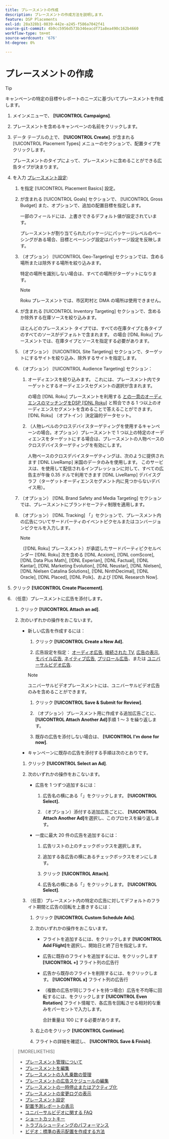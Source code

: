 ```yaml
---
title: プレースメントの作成
description: プレースメントの作成方法を説明します。
feature: DSP Placements
exl-id: 28a328b1-0839-442e-a245-f586a7042f41
source-git-commit: 4b9cc5956d573b346eacdf71a8ea490c162b4660
workflow-type: tm+mt
source-wordcount: '676'
ht-degree: 0%

---
```


# プレースメントの作成

>[!TIP]
>
>キャンペーンの特定の目標やレポートのニーズに基づいてプレースメントを作成します。

1. メインメニューで、 **[!UICONTROL Campaigns]**.

1. プレースメントを含めるキャンペーンの名前をクリックします。

1. データ テーブルの上で、 **[!UICONTROL Create]**. が含まれる [!UICONTROL Placement Types] メニューのセクションで、配置タイプをクリックします。

   プレースメントのタイプによって、プレースメントに含めることができる広告タイプが決まります。

1. を入力 [プレースメント設定](placement-settings.md):

   1. を指定 [!UICONTROL Placement Basics] 設定。

   1. が含まれる [!UICONTROL Goals] セクションで、 [!UICONTROL Gross Budget] また、オプションで、追加の配置目標を指定します。

      一部のフィールドには、上書きできるデフォルト値が設定されています。

      プレースメントが割り当てられたパッケージにパッケージレベルのペーシングがある場合、目標とペーシング設定はパッケージ設定を反映します。

   1. （オプション） [!UICONTROL Geo-Targeting] セクションでは、含める場所または除外する場所を絞り込みます。

      特定の場所を識別しない場合は、すべての場所がターゲットになります。

      >[!NOTE]
      >
      >Roku プレースメントでは、市区町村と DMA の場所は使用できません。

   1. が含まれる [!UICONTROL Inventory Targeting] セクションで、含めるか除外する在庫ソースを絞り込みます。

      ほとんどのプレースメント タイプでは、すべての在庫タイプと各タイプのすべてのソースがデフォルトで含まれます。 の場合 [!DNL Roku] プレースメントでは、在庫タイプとソースを指定する必要があります。

   1. （オプション） [!UICONTROL Site Targeting] セクションで、ターゲットにするサイトを絞り込み、除外するサイトを指定します。

   1. （オプション） [!UICONTROL Audience Targeting] セクション：

      1. オーディエンスを絞り込みます。 これには、プレースメント内でターゲットとするオーディエンスセグメントの選択が含まれます。

         の場合 [!DNL Roku] プレースメントを利用する [との一意のオーディエンスのマッチングをDSP [!DNL Roku]](/help/dsp/inventory/roku-inventory.md) と照合できる 1 つ以上のオーディエンスセグメントを含めることで答えることができます。 [!DNL Roku] （オプトイン）決定論的データセット。

      1. （人物レベルのクロスデバイスターゲティングを使用するキャンペーンの場合。オプション）プレースメントで 1 つ以上の特定のオーディエンスをターゲットにする場合は、プレースメントの人物ベースのクロスデバイスターゲティングを有効にします。

         人物ベースのクロスデバイスターゲティングは、次のように提供されます [!DNL LiveRamp] 米国のデータのみを使用します。 このサービスは、を使用して配信されるインプレッションに対して、すべての広告主が午後 0.35 ドルで利用できます [!DNL LiveRamp] デバイスグラフ（ターゲットオーディエンスセグメント内に見つからないデバイス用）。

   1. （オプション） [!DNL Brand Safety and Media Targeting] セクションでは、プレースメントにブランドセーフティ制限を適用します。

   1. （オプション） [!DNL Tracking] 「」セクションで、プレースメント内の広告についてサードパーティのイベントピクセルまたはコンバージョンピクセルを入力します。

      >[!NOTE]
      >
      >（[!DNL Roku] プレースメント）が承認したサードパーティピクセルベンダー [!DNL Roku] 次を含める [!DNL Acxiom], [!DNL comScore], [!DNL Data Plus Math], [!DNL Experian], [!DNL Factual], [!DNL Kantar], [!DNL Marketing Evolution], [!DNL Neustar], [!DNL Nielsen], [!DNL Nielsen Catalina Solutions], [!DNL NinthDecimal], [!DNL Oracle], [!DNL Placed], [!DNL Polk]、および [!DNL Research Now].

1. クリック **[!UICONTROL Create Placement]**.

1. （任意）プレースメントに広告を添付します。

   1. クリック **[!UICONTROL Attach an ad]**.

   1. 次のいずれかの操作をおこないます。

      * 新しい広告を作成するには：

         1. クリック **[!UICONTROL Create a New Ad].**

         1. 広告設定を指定： [オーディオ広告](/help/dsp/campaign-management/ads/ad-settings-audio.md), [接続された TV](/help/dsp/campaign-management/ads/ad-settings-connected-tv.md), [広告の表示](/help/dsp/campaign-management/ads/ad-settings-display.md), [モバイル広告](/help/dsp/campaign-management/ads/ad-settings-mobile.md), [ネイティブ広告](/help/dsp/campaign-management/ads/ad-settings-native.md), [プリロール広告](/help/dsp/campaign-management/ads/ad-settings-pre-roll.md)、または [ユニバーサルビデオ広告](/help/dsp/campaign-management/ads/ad-settings-universal-video.md).

        >[!NOTE]
        >
        >ユニバーサルビデオプレースメントには、ユニバーサルビデオ広告のみを含めることができます。

         1. クリック **[!UICONTROL Save & Submit for Review]**.

         1. （オプション）プレースメント用に作成する追加広告ごとに、 **[!UICONTROL Attach Another Ad]**&#x200B;手順 1 ～ 3 を繰り返します。

         1. 既存の広告を添付しない場合は、 **[!UICONTROL I'm done for now]**.

      * キャンペーンに既存の広告を添付する手順は次のとおりです。

      1. クリック **[!UICONTROL Select an Ad]**.

      1. 次のいずれかの操作をおこないます。

         * 広告を 1 つずつ追加するには：

            1. 広告名の横にある「」をクリックします。 **[!UICONTROL Select].**

            1. （オプション）添付する追加広告ごとに、 **[!UICONTROL Attach Another Ad]**&#x200B;を選択し、このプロセスを繰り返します。

         * 一度に最大 20 件の広告を追加するには：

            1. 広告リストの上のチェックボックスを選択します。

            1. 追加する各広告の横にあるチェックボックスをオンにします。

            1. クリック **[!UICONTROL Attach]**.

            1. 広告名の横にある「」をクリックします。 **[!UICONTROL Select]**.

      1. （任意）プレースメント内の特定の広告に対してデフォルトのフライト期間と広告の回転を上書きするには：

         1. クリック **[!UICONTROL Custom Schedule Ads]**.

         1. 次のいずれかの操作をおこないます。

            * フライトを追加するには、をクリックします **[!UICONTROL Add Flight]**&#x200B;を選択し、開始日と終了日を指定します。

            * 広告に既存のフライトを追加するには、をクリックします **[!UICONTROL +]** フライト列の広告行

            * 広告から既存のフライトを削除するには、をクリックします。 **[!UICONTROL x]** フライト列の広告行

            * （複数の広告が同じフライトを持つ場合）広告を不均等に回転するには、をクリックします **[!UICONTROL Even Rotation]** フライト情報で、各広告を回転させる相対的な重みをパーセントで入力します。

              合計重量は 100 にする必要があります。

         1. 右上のをクリック **[!UICONTROL Continue]**.

         1. フライトの詳細を確認し、 **[!UICONTROL Save & Finish]**.

>[!MORELIKETHIS]
>
>* [プレースメント管理について](placement-about.md)
>* [プレースメントを編集](placement-edit.md)
>* [プレースメントの入札乗数の管理](placement-manage-bid-multipliers.md)
>* [プレースメントの広告スケジュールの編集](placement-edit-ad-schedule.md)
>* [プレースメントの一時停止またはアクティブ化](placement-pause-activate.md)
>* [プレースメントの変更ログの表示](placement-change-log.md)
>* [プレースメント設定](placement-settings.md)
>* [配置予測レポートの表示](/help/dsp/campaign-management/reports/placement-forecast.md)
>* [ユニバーサルビデオに関する FAQ](/help/dsp/campaign-management/faq-universal-video.md)
>* [ショートカットキー](/help/dsp/campaign-management/reports/keyboard-shortcuts.md)
>* [トラブルシューティングのパフォーマンス](/help/dsp/optimization/troubleshooting-performance.md)
>* [ビデオ：標準の表示配置を作成する方法](https://video.tv.adobe.com/v/340454)

